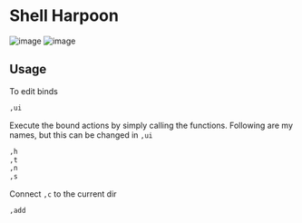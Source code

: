 # Shell Harpoon

![image](https://github.com/Valera6/dots/assets/91695523/dfb78d69-ab6c-4a90-8eaf-0b52eca5bd56)
![image](https://github.com/Valera6/dots/assets/91695523/b11d9485-322b-4238-8c4b-5106ee93324c)

## Usage
To edit binds
```bash
,ui
```

Execute the bound actions by simply calling the functions.
Following are my names, but this can be changed in `,ui`
```bash
,h
,t
,n
,s
```

Connect `,c` to the current dir
```bash
,add
```
